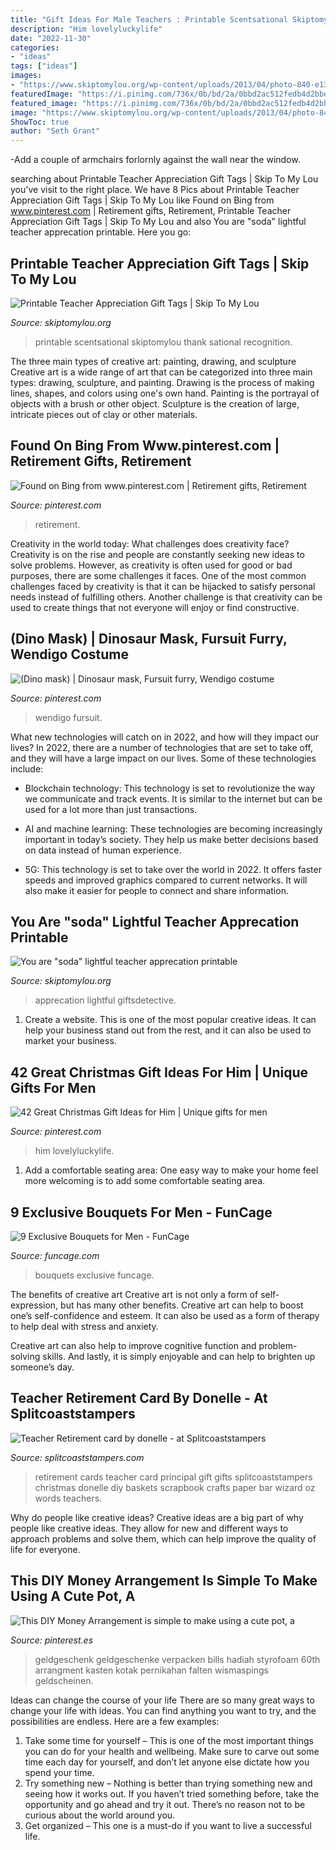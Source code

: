 ```yaml
---
title: "Gift Ideas For Male Teachers : Printable Scentsational Skiptomylou Thank Sational Recognition"
description: "Him lovelyluckylife"
date: "2022-11-30"
categories:
- "ideas"
tags: ["ideas"]
images:
- "https://www.skiptomylou.org/wp-content/uploads/2013/04/photo-840-e1366305361703.jpg"
featuredImage: "https://i.pinimg.com/736x/0b/bd/2a/0bbd2ac512fedb4d2bbed49c06d8082d--money-flowers-money-creation.jpg"
featured_image: "https://i.pinimg.com/736x/0b/bd/2a/0bbd2ac512fedb4d2bbed49c06d8082d--money-flowers-money-creation.jpg"
image: "https://www.skiptomylou.org/wp-content/uploads/2013/04/photo-840-e1366305361703.jpg"
ShowToc: true
author: "Seth Grant"
---
```



-Add a couple of armchairs forlornly against the wall near the window.

	

		
searching about Printable Teacher Appreciation Gift Tags | Skip To My Lou you've visit to the right place. We have 8 Pics about Printable Teacher Appreciation Gift Tags | Skip To My Lou like Found on Bing from www.pinterest.com | Retirement gifts, Retirement, Printable Teacher Appreciation Gift Tags | Skip To My Lou and also You are &quot;soda&quot; lightful teacher apprecation printable. Here you go:
		
    
## Printable Teacher Appreciation Gift Tags | Skip To My Lou

<img loading=lazy src="http://www.skiptomylou.org/wp-content/uploads/2015/04/you-are-scentsational-printable-tag.jpg" onerror="this.onerror=null;this.src='https://tse1.mm.bing.net/th?id=OIP.18bRWws-dZdKAEoMr9MRCQHaKS&amp;pid=15.1';" alt="Printable Teacher Appreciation Gift Tags | Skip To My Lou">

_Source: skiptomylou.org_

>printable scentsational skiptomylou thank sational recognition. 

	

The three main types of creative art: painting, drawing, and sculpture
Creative art is a wide range of art that can be categorized into three main types: drawing, sculpture, and painting. Drawing is the process of making lines, shapes, and colors using one's own hand. Painting is the portrayal of objects with a brush or other object. Sculpture is the creation of large, intricate pieces out of clay or other materials.

    
## Found On Bing From Www.pinterest.com | Retirement Gifts, Retirement

<img loading=lazy src="https://i.pinimg.com/736x/74/6a/8d/746a8d340c8ba5d8775466512b5e494a--retirement-gifts-teacher-retirement.jpg" onerror="this.onerror=null;this.src='https://tse1.mm.bing.net/th?id=OIP.UjwWqTHNJWv11y43O71R8gHaJ3&amp;pid=15.1';" alt="Found on Bing from www.pinterest.com | Retirement gifts, Retirement">

_Source: pinterest.com_

>retirement. 

	

Creativity in the world today: What challenges does creativity face?
Creativity is on the rise and people are constantly seeking new ideas to solve problems. However, as creativity is often used for good or bad purposes, there are some challenges it faces. One of the most common challenges faced by creativity is that it can be hijacked to satisfy personal needs instead of fulfilling others. Another challenge is that creativity can be used to create things that not everyone will enjoy or find constructive.

    
## (Dino Mask) | Dinosaur Mask, Fursuit Furry, Wendigo Costume

<img loading=lazy src="https://i.pinimg.com/736x/05/3f/f7/053ff745997fb7aac294168656be5318.jpg" onerror="this.onerror=null;this.src='https://tse4.mm.bing.net/th?id=OIP.rx2DzAi91y9x2v8_nNAahQHaJ3&amp;pid=15.1';" alt="(Dino mask) | Dinosaur mask, Fursuit furry, Wendigo costume">

_Source: pinterest.com_

>wendigo fursuit. 

	

What new technologies will catch on in 2022, and how will they impact our lives?
In 2022, there are a number of technologies that are set to take off, and they will have a large impact on our lives. Some of these technologies include: 
- Blockchain technology: This technology is set to revolutionize the way we communicate and track events. It is similar to the internet but can be used for a lot more than just transactions. 

- AI and machine learning: These technologies are becoming increasingly important in today’s society. They help us make better decisions based on data instead of human experience. 

- 5G: This technology is set to take over the world in 2022. It offers faster speeds and improved graphics compared to current networks. It will also make it easier for people to connect and share information.

    
## You Are &quot;soda&quot; Lightful Teacher Apprecation Printable

<img loading=lazy src="https://www.skiptomylou.org/wp-content/uploads/2013/04/photo-840-e1366305361703.jpg" onerror="this.onerror=null;this.src='https://tse3.mm.bing.net/th?id=OIP.pCKKkeNtSiIufYUTcf-NaAHaJ4&amp;pid=15.1';" alt="You are &quot;soda&quot; lightful teacher apprecation printable">

_Source: skiptomylou.org_

>apprecation lightful giftsdetective. 

	

1. Create a website. This is one of the most popular creative ideas. It can help your business stand out from the rest, and it can also be used to market your business.

    
## 42 Great Christmas Gift Ideas For Him | Unique Gifts For Men

<img loading=lazy src="https://i.pinimg.com/736x/40/82/c8/4082c8b9809ad747f25a036027365c13.jpg" onerror="this.onerror=null;this.src='https://tse2.mm.bing.net/th?id=OIP.jreZsqPPFyUu9-Os-M1HzQHaLG&amp;pid=15.1';" alt="42 Great Christmas Gift Ideas for Him | Unique gifts for men">

_Source: pinterest.com_

>him lovelyluckylife. 

	

1. Add a comfortable seating area: One easy way to make your home feel more welcoming is to add some comfortable seating area.

    
## 9 Exclusive Bouquets For Men - FunCage

<img loading=lazy src="http://www.funcage.com/blog/wp-content/uploads/2013/03/Exclusive-Bouquets-for-Men-003.jpg" onerror="this.onerror=null;this.src='https://tse2.mm.bing.net/th?id=OIP.vBYvMEC6uSs-OIzvkYrhIgHaMa&amp;pid=15.1';" alt="9 Exclusive Bouquets for Men - FunCage">

_Source: funcage.com_

>bouquets exclusive funcage. 

	

The benefits of creative art
Creative art is not only a form of self-expression, but has many other benefits.
Creative art can help to boost one’s self-confidence and esteem. It can also be used as a form of therapy to help deal with stress and anxiety.

Creative art can also help to improve cognitive function and problem-solving skills. And lastly, it is simply enjoyable and can help to brighten up someone’s day.

    
## Teacher Retirement Card By Donelle - At Splitcoaststampers

<img loading=lazy src="http://images.splitcoaststampers.com/data/gallery/500/2010/05/17/DSC01742_by_donelle.JPG" onerror="this.onerror=null;this.src='https://tse3.mm.bing.net/th?id=OIP.JpaG1_E0kayF9KeZbGtzAQHaJ4&amp;pid=15.1';" alt="Teacher Retirement card by donelle - at Splitcoaststampers">

_Source: splitcoaststampers.com_

>retirement cards teacher card principal gift gifts splitcoaststampers christmas donelle diy baskets scrapbook crafts paper bar wizard oz words teachers. 

	

Why do people like creative ideas?
Creative ideas are a big part of why people like creative ideas. They allow for new and different ways to approach problems and solve them, which can help improve the quality of life for everyone.

    
## This DIY Money Arrangement Is Simple To Make Using A Cute Pot, A

<img loading=lazy src="https://i.pinimg.com/736x/0b/bd/2a/0bbd2ac512fedb4d2bbed49c06d8082d--money-flowers-money-creation.jpg" onerror="this.onerror=null;this.src='https://tse4.mm.bing.net/th?id=OIP.Uy1eZsMKxgT0yNYfxGFk_AHaLH&amp;pid=15.1';" alt="This DIY Money Arrangement is simple to make using a cute pot, a">

_Source: pinterest.es_

>geldgeschenk geldgeschenke verpacken bills hadiah styrofoam 60th arrangment kasten kotak pernikahan falten wismaspings geldscheinen. 

	

Ideas can change the course of your life
There are so many great ways to change your life with ideas. You can find anything you want to try, and the possibilities are endless. Here are a few examples: 
1. Take some time for yourself – This is one of the most important things you can do for your health and wellbeing. Make sure to carve out some time each day for yourself, and don’t let anyone else dictate how you spend your time. 
2. Try something new – Nothing is better than trying something new and seeing how it works out. If you haven’t tried something before, take the opportunity and go ahead and try it out. There’s no reason not to be curious about the world around you. 
3. Get organized – This one is a must-do if you want to live a successful life.

